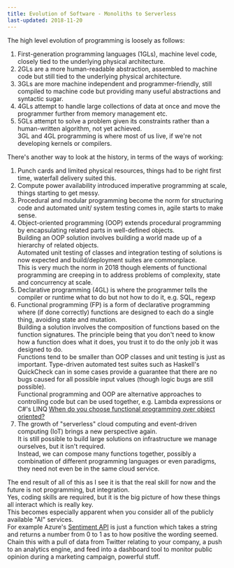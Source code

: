 ```yaml
---
title: Evolution of Software - Monoliths to Serverless
last-updated: 2018-11-20
---
```


The high level evolution of programming is loosely as follows:

1. First-generation programming languages (1GLs), machine level code, closely tied to the underlying physical architecture.
2. 2GLs are a more human-readable abstraction, assembled to machine code but still tied to the underlying physical architecture.
3. 3GLs are more machine independent and programmer-friendly, still compiled to machine code but providing many useful abstractions and syntactic sugar.
4. 4GLs attempt to handle large collections of data at once and move the programmer further from memory management etc.
5. 5GLs attempt to solve a problem given its constraints rather than a human-written algorithm, not yet achieved.  
   3GL and 4GL programming is where most of us live, if we're not developing kernels or compilers.

There's another way to look at the history, in terms of the ways of working:

1. Punch cards and limited physical resources, things had to be right first time, waterfall delivery suited this.
2. Compute power availability introduced imperative programming at scale, things starting to get messy.
3. Procedural and modular programming become the norm for structuring code and automated unit/ system testing comes in, agile starts to make sense.
4. Object-oriented programming (OOP) extends procedural programming by encapsulating related parts in well-defined objects.  
   Building an OOP solution involves building a world made up of a hierarchy of related objects.  
   Automated unit testing of classes and integration testing of solutions is now expected and build/deployment suites are commonplace.  
   This is very much the norm in 2018 though elements of functional programming are creeping in to address problems of complexity, state and concurrency at scale.
5. Declarative programming (4GL) is where the programmer tells the compiler or runtime what to do but not how to do it, e.g. SQL, regexp
6. Functional programming (FP) is a form of declarative programming where (if done correctly) functions are designed to each do a single thing, avoiding state and mutation.  
   Building a solution involves the composition of functions based on the function signatures. The principle being that you don't need to know how a function does what it does, you trust it to do the only job it was designed to do.  
   Functions tend to be smaller than OOP classes and unit testing is just as important. Type-driven automated test suites such as Haskell's QuickCheck can in some cases provide a guarantee that there are no bugs caused for all possible input values (though logic bugs are still possible).  
   Functional programming and OOP are alternative approaches to controlling code but can be used together, e.g. Lambda expressions or C#'s LINQ [When do you choose functional programming over object oriented?](https://stackoverflow.com/questions/2078978/functional-programming-vs-object-oriented-programming#answer-2079678)
7. The growth of "serverless" cloud computing and event-driven computing (IoT) brings a new perspective again.  
   It is still possible to build large solutions on infrastructure we manage ourselves, but it isn't required.  
   Instead, we can compose many functions together, possibly a combination of different programming languages or even paradigms, they need not even be in the same cloud service.

The end result of all of this as I see it is that the real skill for now and the future is not programming, but integration.  
Yes, coding skills are required, but it is the big picture of how these things all interact which is really key.  
This becomes especially apparent when you consider all of the publicly available "AI" services.  
For example Azure's [Sentiment API](https://azure.microsoft.com/en-gb/services/cognitive-services/text-analytics/) is just a function which takes a string and returns a number from 0 to 1 as to how positive the wording seemed.  
Chain this with a pull of data from Twitter relating to your company, a push to an analytics engine, and feed into a dashboard tool to monitor public opinion during a marketing campaign, powerful stuff.
